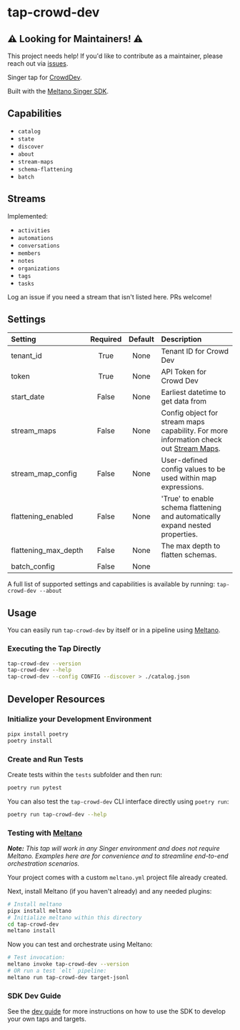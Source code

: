 # tap-crowd-dev

## ⚠️ Looking for Maintainers! ⚠️

This project needs help! If you'd like to contribute as a maintainer, please reach out via
[issues](https://github.com/edgarrmondragon/tap-crowd-dev/issues).

Singer tap for [CrowdDev](https://crowd.dev).

Built with the [Meltano Singer SDK](https://sdk.meltano.com).

## Capabilities

* `catalog`
* `state`
* `discover`
* `about`
* `stream-maps`
* `schema-flattening`
* `batch`

## Streams

Implemented:

* `activities`
* `automations`
* `conversations`
* `members`
* `notes`
* `organizations`
* `tags`
* `tasks`

Log an issue if you need a stream that isn't listed here. PRs welcome!

## Settings

| Setting             | Required | Default | Description |
|:--------------------|:--------:|:-------:|:------------|
| tenant_id           | True     | None    | Tenant ID for Crowd Dev |
| token               | True     | None    | API Token for Crowd Dev |
| start_date          | False    | None    | Earliest datetime to get data from |
| stream_maps         | False    | None    | Config object for stream maps capability. For more information check out [Stream Maps](https://sdk.meltano.com/en/latest/stream_maps.html). |
| stream_map_config   | False    | None    | User-defined config values to be used within map expressions. |
| flattening_enabled  | False    | None    | 'True' to enable schema flattening and automatically expand nested properties. |
| flattening_max_depth| False    | None    | The max depth to flatten schemas. |
| batch_config        | False    | None    |             |

A full list of supported settings and capabilities is available by running: `tap-crowd-dev --about`

## Usage

You can easily run `tap-crowd-dev` by itself or in a pipeline using [Meltano](https://meltano.com/).

### Executing the Tap Directly

```bash
tap-crowd-dev --version
tap-crowd-dev --help
tap-crowd-dev --config CONFIG --discover > ./catalog.json
```

## Developer Resources

### Initialize your Development Environment

```bash
pipx install poetry
poetry install
```

### Create and Run Tests

Create tests within the `tests` subfolder and then run:

```bash
poetry run pytest
```

You can also test the `tap-crowd-dev` CLI interface directly using `poetry run`:

```bash
poetry run tap-crowd-dev --help
```

### Testing with [Meltano](https://www.meltano.com)

_**Note:** This tap will work in any Singer environment and does not require Meltano.
Examples here are for convenience and to streamline end-to-end orchestration scenarios._

Your project comes with a custom `meltano.yml` project file already created.

Next, install Meltano (if you haven't already) and any needed plugins:

```bash
# Install meltano
pipx install meltano
# Initialize meltano within this directory
cd tap-crowd-dev
meltano install
```

Now you can test and orchestrate using Meltano:

```bash
# Test invocation:
meltano invoke tap-crowd-dev --version
# OR run a test `elt` pipeline:
meltano run tap-crowd-dev target-jsonl
```

### SDK Dev Guide

See the [dev guide](https://sdk.meltano.com/en/latest/dev_guide.html) for more instructions on how to use the SDK to
develop your own taps and targets.
